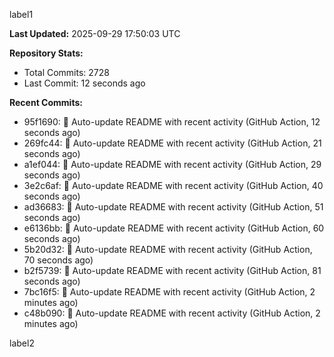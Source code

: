 
label1 
<!-- ACTIVITY_START -->
**Last Updated:** 2025-09-29 17:50:03 UTC

**Repository Stats:**
- Total Commits: 2728
- Last Commit: 12 seconds ago

**Recent Commits:**
- 95f1690: 🤖 Auto-update README with recent activity (GitHub Action, 12 seconds ago)
- 269fc44: 🤖 Auto-update README with recent activity (GitHub Action, 21 seconds ago)
- a1ef044: 🤖 Auto-update README with recent activity (GitHub Action, 29 seconds ago)
- 3e2c6af: 🤖 Auto-update README with recent activity (GitHub Action, 40 seconds ago)
- ad36683: 🤖 Auto-update README with recent activity (GitHub Action, 51 seconds ago)
- e6136bb: 🤖 Auto-update README with recent activity (GitHub Action, 60 seconds ago)
- 5b20d32: 🤖 Auto-update README with recent activity (GitHub Action, 70 seconds ago)
- b2f5739: 🤖 Auto-update README with recent activity (GitHub Action, 81 seconds ago)
- 7bc16f5: 🤖 Auto-update README with recent activity (GitHub Action, 2 minutes ago)
- c48b090: 🤖 Auto-update README with recent activity (GitHub Action, 2 minutes ago)
<!-- ACTIVITY_END -->

label2

